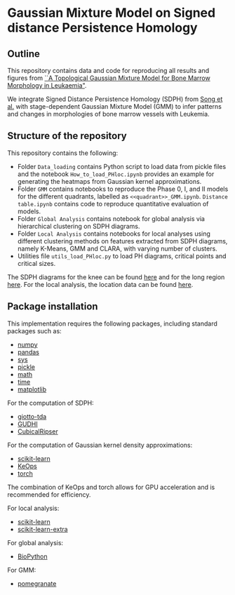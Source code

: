 # Gaussian Mixture Model on Signed distance Persistence Homology

<!-- Outline -->
## Outline

This repository contains data and code for reproducing all results and figures from [``A Topological Gaussian Mixture Model for Bone Marrow
Morphology in Leukaemia"]().

We integrate Signed Distance Persistence Homology (SDPH) from [Song et al.](https://github.com/annasongmaths/SDPH) with stage-dependent Gaussian Mixture Model (GMM) to infer patterns and changes in morphologies of bone marrow vessels with Leukemia.

<!-- Structure of the repository -->
## Structure of the repository
This repository contains the following:
- Folder `Data_loading` contains Python script to load data from pickle files and the notebook `How_to_load_PHloc.ipynb` provides an example for generating the heatmaps from Gaussian kernel approximations.
- Folder `GMM` contains notebooks to reproduce the Phase 0, I, and II models for the different quadrants, labelled as `<<quadrant>>_GMM.ipynb`. `Distance table.ipynb` contains code to reproduce quantitative evaluation of models.
- Folder `Global Analysis` contains notebook for global analysis via hierarchical clustering on SDPH diagrams.
- Folder `Local Analysis` contains notebooks for local analyses using different clustering methods on features extracted from SDPH diagrams, namely K-Means, GMM and CLARA, with varying number of clusters.
- Utilities file `utils_load_PHloc.py` to load PH diagrams, critical points and critical sizes.

The SDPH diagrams for the knee can be found [here](https://drive.google.com/file/d/14v3P8qcZBDP8Z1BZtfFc9K9scKrBinVQ/view?usp=sharing) and for the long region [here](https://drive.google.com/file/d/14v3P8qcZBDP8Z1BZtfFc9K9scKrBinVQ/view?usp=sharing). For the local analysis, the location data can be found [here](https://drive.google.com/file/d/1xQJ1nZtzw0xLi8JUDsgsI0mWN-Gt-g3f/view?usp=drive_link).

<!-- Package installation -->
## Package installation

This implementation requires the following packages, including standard packages such as:
- [numpy](https://numpy.org/)
- [pandas](https://pandas.pydata.org/)
- [sys](https://docs.python.org/3/library/sys.html)
- [pickle](https://docs.python.org/3/library/pickle.html)
- [math](https://docs.python.org/3/library/math.html)
- [time](https://docs.python.org/3/library/time.html)
- [matplotlib](https://matplotlib.org/)

For the computation of SDPH:
- [giotto-tda](https://giotto-ai.github.io/gtda-docs/0.5.1/library.html)
- [GUDHI](https://gudhi.inria.fr/)
- [CubicalRipser](https://github.com/shizuo-kaji/CubicalRipser_3dim)

For the computation of Gaussian kernel density approximations:
- [scikit-learn](https://scikit-learn.org/stable/)
- [KeOps](https://www.kernel-operations.io/keops/index.html)
- [torch](https://pypi.org/project/torch/)

The combination of KeOps and torch allows for GPU acceleration and is recommended for efficiency.

For local analysis:
- [scikit-learn](https://scikit-learn.org/stable/)
- [scikit-learn-extra](https://scikit-learn-extra.readthedocs.io/en/stable/)

For global analysis:
- [BioPython](https://biopython.org/)

For GMM:
- [pomegranate](https://pomegranate.readthedocs.io/en/latest/)


